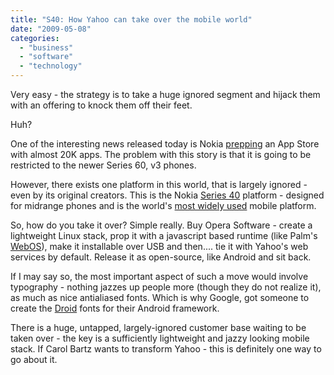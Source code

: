 ```yaml
---
title: "S40: How Yahoo can take over the mobile world"
date: "2009-05-08"
categories: 
  - "business"
  - "software"
  - "technology"
---
```


Very easy - the strategy is to take a huge ignored segment and hijack them with an offering to knock them off their feet.

Huh?

One of the interesting news released today is Nokia [prepping](http://www.forbes.com/2009/05/07/nokia-ovi-store-technology-wireless-nokia.html) an App Store with almost 20K apps. The problem with this story is that it is going to be restricted to the newer Series 60, v3 phones.

However, there exists one platform in this world, that is largely ignored - even by its original creators. This is the Nokia [Series 40](http://en.wikipedia.org/wiki/Nokia_Series_40) platform - designed for midrange phones and is the world's [most widely used](http://www.forum.nokia.com/main/platforms/s40/index.html) mobile platform.

So, how do you take it over? Simple really. Buy Opera Software - create a lightweight Linux stack, prop it with a javascript based runtime (like Palm's [WebOS](http://en.wikipedia.org/wiki/Palm_webOS)), make it installable over USB and then.... tie it with Yahoo's web services by default. Release it as open-source, like Android and sit back.

If I may say so, the most important aspect of such a move would involve typography - nothing jazzes up people more (though they do not realize it), as much as nice antialiased fonts. Which is why Google, got someone to create the [Droid](http://en.wikipedia.org/wiki/Droid_(font)) fonts for their Android framework.

There is a huge, untapped, largely-ignored customer base waiting to be taken over - the key is a sufficiently lightweight and jazzy looking mobile stack. If Carol Bartz wants to transform Yahoo - this is definitely one way to go about it.
